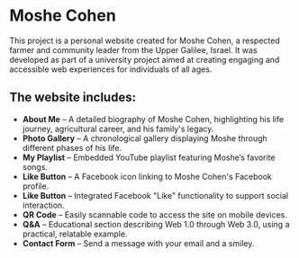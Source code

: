 # Moshe Cohen

This project is a personal website created for Moshe Cohen, a respected farmer and community leader from the Upper Galilee, Israel. It was developed as part of a university project aimed at creating engaging and accessible web experiences for individuals of all ages.

## The website includes:


- **About Me** – A detailed biography of Moshe Cohen, highlighting his life journey, agricultural career, and his family's legacy.
- **Photo Gallery** – A chronological gallery displaying Moshe through different phases of his life.
- **My Playlist** – Embedded YouTube playlist featuring Moshe’s favorite songs.
- **Like Button** – A Facebook icon linking to Moshe Cohen's Facebook profile.
- **Like Button** – Integrated Facebook "Like" functionality to support social interaction.
- **QR Code** – Easily scannable code to access the site on mobile devices.
- **Q&A** – Educational section describing Web 1.0 through Web 3.0, using a practical, relatable example.
- **Contact Form** – Send a message with your email and a smiley.